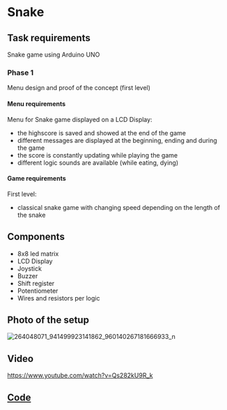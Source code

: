 # Snake

## Task requirements

Snake game using Arduino UNO

### Phase 1 

Menu design and proof of the concept (first level)

#### Menu requirements

Menu for Snake game displayed on a LCD Display:
- the highscore is saved and showed at the end of the game
- different messages are displayed at the beginning, ending and during the game
- the score is constantly updating while playing the game
- different logic sounds are available (while eating, dying) 

#### Game requirements

First level:
- classical snake game with changing speed depending on the length of the snake

## Components

- 8x8 led matrix
- LCD Display
- Joystick
- Buzzer
- Shift register
- Potentiometer
- Wires and resistors per logic

## Photo of the setup

![264048071_941499923141862_960140267181666933_n](https://user-images.githubusercontent.com/58784210/145245553-6788742a-30a5-4687-a1de-1009b11d0686.jpg)

## Video

https://www.youtube.com/watch?v=Qs282kU9R_k

## [Code](https://github.com/marianeacsu/Snake/tree/main/Code)
